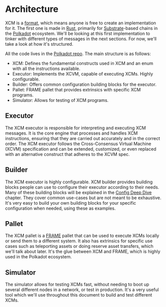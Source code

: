 # Architecture

XCM is a [format](https://github.com/paritytech/xcm-format), which means anyone is free to create an implementation for it.
The first one is made in [Rust](https://www.rust-lang.org/), primarily for [Substrate](https://substrate.io/)-based chains in the [Polkadot](https://polkadot.network/) ecosystem.
We'll be looking at this first implementation to tinker with different types of messages in the next sections.
For now, we'll take a look at how it's structured.

All the code lives in the [Polkadot repo](https://github.com/paritytech/polkadot/tree/master/xcm).
The main structure is as follows:
- XCM: Defines the fundamental constructs used in XCM and an enum with all the instructions available.
- Executor: Implements the XCVM, capable of executing XCMs. Highly configurable.
- Builder: Offers common configuration building blocks for the executor.
- Pallet: FRAME pallet that provides extrinsics with specific XCM programs.
- Simulator: Allows for testing of XCM programs.

## Executor

The XCM executor is responsible for interpreting and executing XCM messages.
It is the core engine that processes and handles XCM instructions, ensuring that they are carried out accurately and in the correct order.
The XCM executor follows the Cross-Consensus Virtual Machine (XCVM) specification and can be extended, customized, or even replaced with an alternative construct that adheres to the XCVM spec.

## Builder

The XCM executor is highly configurable.
XCM builder provides building blocks people can use to configure their executor according to their needs.
Many of these building blocks will be explained in the [Config Deep Dive](../executor_config/index.md) chapter.
They cover common use-cases but are not meant to be exhaustive.
It's very easy to build your own building blocks for your specific configuration when needed, using these as examples.

## Pallet

The XCM pallet is a [FRAME](https://docs.substrate.io/quick-start/substrate-at-a-glance/) pallet that can be used to execute XCMs locally or send them to a different system.
It also has extrinsics for specific use cases such as teleporting assets or doing reserve asset transfers, which we'll talk about later.
It's the glue between XCM and FRAME, which is highly used in the Polkadot ecosystem.

## Simulator 

The simulator allows for testing XCMs fast, without needing to boot up several different nodes in a network, or test in production.
It's a very useful tool which we'll use throughout this document to build and test different XCMs.
